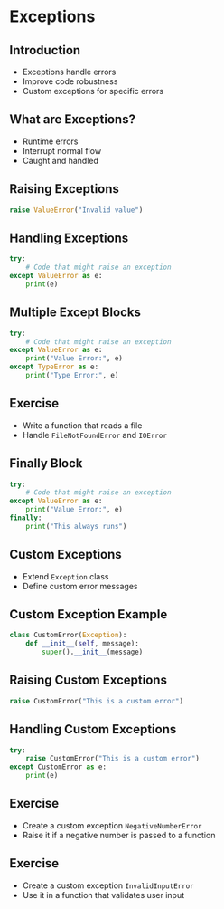 # Exceptions

## Introduction

- Exceptions handle errors
- Improve code robustness
- Custom exceptions for specific errors

## What are Exceptions?

- Runtime errors
- Interrupt normal flow
- Caught and handled

## Raising Exceptions

```python
raise ValueError("Invalid value")
```

## Handling Exceptions

```python
try:
    # Code that might raise an exception
except ValueError as e:
    print(e)
```

## Multiple Except Blocks

```python
try:
    # Code that might raise an exception
except ValueError as e:
    print("Value Error:", e)
except TypeError as e:
    print("Type Error:", e)
```

## Exercise

- Write a function that reads a file
- Handle `FileNotFoundError` and `IOError`

## Finally Block

```python
try:
    # Code that might raise an exception
except ValueError as e:
    print("Value Error:", e)
finally:
    print("This always runs")
```

## Custom Exceptions

- Extend `Exception` class
- Define custom error messages

## Custom Exception Example

```python
class CustomError(Exception):
    def __init__(self, message):
        super().__init__(message)
```

## Raising Custom Exceptions

```python
raise CustomError("This is a custom error")
```

## Handling Custom Exceptions

```python
try:
    raise CustomError("This is a custom error")
except CustomError as e:
    print(e)
```

## Exercise

- Create a custom exception `NegativeNumberError`
- Raise it if a negative number is passed to a function

## Exercise

- Create a custom exception `InvalidInputError`
- Use it in a function that validates user input

